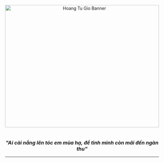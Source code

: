 <div align="center">
 <img src="https://blogger.googleusercontent.com/img/b/R29vZ2xl/AVvXsEgNmXTKoNQXsxcy5qD5uT0q_G98aTJ5SvT5j4dszQTHp-NUdohhtQHM176Jn3ApuJZ2NWLyRDyqWC5eu2pDkgwmIRfvoGASIPvvG8qm6aILR0Eyu4lr35HxoGJbGgGkyal6B4VfsnN6zmp8tljVbwCDS6Ah948_wBJLhsSQuPQ2r_DI7uBlDoxdHffnPHQ/s1600/purple-sunset-deer-mountain-scene.jpg" alt="Hoang Tu Gio Banner" width="100%" height="400">
 <br> </br>
  <h3><em>"Ai cài nắng lên tóc em mùa hạ, để tình mình còn mãi đến ngàn thu"</em></h3>
</div>

---
